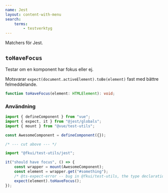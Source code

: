 ```yaml
---
name: Jest
layout: content-with-menu
search:
    terms:
        - testverktyg
---
```


Matchers för Jest.

## `toHaveFocus`

Testar om en komponent har fokus eller ej.

Motsvarar `expect(document.activeElement).toBe(element)` fast med bättre felmeddelande.

```ts nocompile nolint
function toHaveFocus(element: HTMLElement): void;
```

### Användning

```ts
import { defineComponent } from "vue";
import { expect, it } from "@jest/globals";
import { mount } from "@vue/test-utils";

const AwesomeComponent = defineComponent({});

/* --- cut above --- */

import "@fkui/test-utils/jest";

it("should have focus", () => {
    const wrapper = mount(AwesomeComponent);
    const element = wrapper.get("#something");
    /* @ts-expect-error -- bug in @fkui/test-utils, the type declaration is not properly exposed */
    expect(element).toHaveFocus();
});
```
